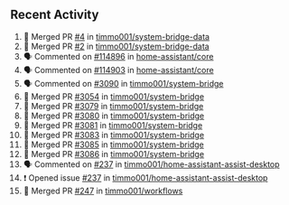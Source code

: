 ## Recent Activity

<!--START_SECTION:activity-->
1. 🎉 Merged PR [#4](https://github.com/timmo001/system-bridge-data/pull/4) in [timmo001/system-bridge-data](https://github.com/timmo001/system-bridge-data)
2. 🎉 Merged PR [#2](https://github.com/timmo001/system-bridge-data/pull/2) in [timmo001/system-bridge-data](https://github.com/timmo001/system-bridge-data)
3. 🗣 Commented on [#114896](https://github.com/home-assistant/core/issues/114896) in [home-assistant/core](https://github.com/home-assistant/core)
4. 🗣 Commented on [#114903](https://github.com/home-assistant/core/issues/114903) in [home-assistant/core](https://github.com/home-assistant/core)
5. 🗣 Commented on [#3090](https://github.com/timmo001/system-bridge/issues/3090) in [timmo001/system-bridge](https://github.com/timmo001/system-bridge)
6. 🎉 Merged PR [#3054](https://github.com/timmo001/system-bridge/pull/3054) in [timmo001/system-bridge](https://github.com/timmo001/system-bridge)
7. 🎉 Merged PR [#3079](https://github.com/timmo001/system-bridge/pull/3079) in [timmo001/system-bridge](https://github.com/timmo001/system-bridge)
8. 🎉 Merged PR [#3080](https://github.com/timmo001/system-bridge/pull/3080) in [timmo001/system-bridge](https://github.com/timmo001/system-bridge)
9. 🎉 Merged PR [#3081](https://github.com/timmo001/system-bridge/pull/3081) in [timmo001/system-bridge](https://github.com/timmo001/system-bridge)
10. 🎉 Merged PR [#3083](https://github.com/timmo001/system-bridge/pull/3083) in [timmo001/system-bridge](https://github.com/timmo001/system-bridge)
11. 🎉 Merged PR [#3085](https://github.com/timmo001/system-bridge/pull/3085) in [timmo001/system-bridge](https://github.com/timmo001/system-bridge)
12. 🎉 Merged PR [#3086](https://github.com/timmo001/system-bridge/pull/3086) in [timmo001/system-bridge](https://github.com/timmo001/system-bridge)
13. 🗣 Commented on [#237](https://github.com/timmo001/home-assistant-assist-desktop/issues/237) in [timmo001/home-assistant-assist-desktop](https://github.com/timmo001/home-assistant-assist-desktop)
14. ❗ Opened issue [#237](https://github.com/timmo001/home-assistant-assist-desktop/issues/237) in [timmo001/home-assistant-assist-desktop](https://github.com/timmo001/home-assistant-assist-desktop)
15. 🎉 Merged PR [#247](https://github.com/timmo001/workflows/pull/247) in [timmo001/workflows](https://github.com/timmo001/workflows)
<!--END_SECTION:activity-->
